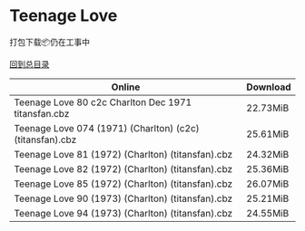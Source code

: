 # Teenage Love

打包下载📦仍在工事中

[回到总目录](/Catalogs.md)







Online | Download
--- | ---
Teenage Love 80 c2c Charlton Dec 1971 titansfan.cbz | 22.73MiB
Teenage Love 074 (1971) (Charlton) (c2c) (titansfan).cbz | 25.61MiB
Teenage Love 81 (1972) (Charlton) (titansfan).cbz | 24.32MiB
Teenage Love 82 (1972) (Charlton) (titansfan).cbz | 25.36MiB
Teenage Love 85 (1972) (Charlton) (titansfan).cbz | 26.07MiB
Teenage Love 90 (1973) (Charlton) (titansfan).cbz | 25.21MiB
Teenage Love 94 (1973) (Charlton) (titansfan).cbz | 24.55MiB